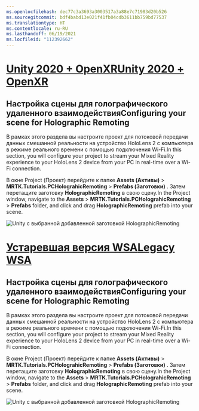 ```yaml
---
ms.openlocfilehash: dec77c3a3693a3003517a3a88e7c71983d20b526
ms.sourcegitcommit: bdf4babd13e021f41fb04cdb3611bb759bd77537
ms.translationtype: HT
ms.contentlocale: ru-RU
ms.lasthandoff: 06/19/2021
ms.locfileid: "112392662"
---
```

# <a name="unity-2020--openxr"></a>[<span data-ttu-id="ec500-101">Unity 2020 + OpenXR</span><span class="sxs-lookup"><span data-stu-id="ec500-101">Unity 2020 + OpenXR</span></span>](#tab/openxr)

## <a name="configuring-your-scene-for-holographic-remoting"></a><span data-ttu-id="ec500-102">Настройка сцены для голографического удаленного взаимодействия</span><span class="sxs-lookup"><span data-stu-id="ec500-102">Configuring your scene for Holographic Remoting</span></span>

<span data-ttu-id="ec500-103">В рамках этого раздела вы настроите проект для потоковой передачи данных смешанной реальности на устройство HoloLens 2 с компьютера в режиме реального времени с помощью подключения Wi-Fi.</span><span class="sxs-lookup"><span data-stu-id="ec500-103">In this section, you will configure your project to stream your Mixed Reality experience to your HoloLens 2 device from your PC in real-time over a Wi-Fi connection.</span></span>

<span data-ttu-id="ec500-104">В окне Project (Проект) перейдите к папке **Assets (Активы)**  > **MRTK.Tutorials.PCHolograhicRemoting** > **Prefabs (Заготовки)** . Затем перетащите заготовку **HolographicRemoting** в свою сцену.</span><span class="sxs-lookup"><span data-stu-id="ec500-104">In the Project window, navigate to the **Assets** > **MRTK.Tutorials.PCHolograhicRemoting** > **Prefabs** folder, and click and drag **HolographicRemoting** prefab into your scene.</span></span>

![Unity с выбранной добавленной заготовкой HolographicRemoting](../images/mrlearning-pc-holographic-remoting/Tutorial2-Section1-Step1-1-openxr.png)

# <a name="legacy-wsa"></a>[<span data-ttu-id="ec500-106">Устаревшая версия WSA</span><span class="sxs-lookup"><span data-stu-id="ec500-106">Legacy WSA</span></span>](#tab/wsa)

## <a name="configuring-your-scene-for-holographic-remoting"></a><span data-ttu-id="ec500-107">Настройка сцены для голографического удаленного взаимодействия</span><span class="sxs-lookup"><span data-stu-id="ec500-107">Configuring your scene for Holographic Remoting</span></span>

<span data-ttu-id="ec500-108">В рамках этого раздела вы настроите проект для потоковой передачи данных смешанной реальности на устройство HoloLens 2 с компьютера в режиме реального времени с помощью подключения Wi-Fi.</span><span class="sxs-lookup"><span data-stu-id="ec500-108">In this section, you will configure your project to stream your Mixed Reality experience to your HoloLens 2 device from your PC in real-time over a Wi-Fi connection.</span></span>

<span data-ttu-id="ec500-109">В окне Project (Проект) перейдите к папке **Assets (Активы)**  > **MRTK.Tutorials.PCHolograhicRemoting** > **Prefabs (Заготовки)** . Затем перетащите заготовку **HolographicRemoting** в свою сцену.</span><span class="sxs-lookup"><span data-stu-id="ec500-109">In the Project window, navigate to the **Assets** > **MRTK.Tutorials.PCHolograhicRemoting** > **Prefabs** folder, and click and drag **HolographicRemoting** prefab into your scene.</span></span>

![Unity с выбранной добавленной заготовкой HolographicRemoting](../images/mrlearning-pc-holographic-remoting/Tutorial2-Section1-Step1-1.png)
